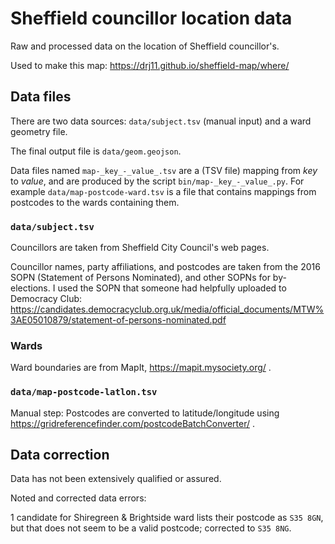# Sheffield councillor location data

Raw and processed data on the location of Sheffield councillor's.

Used to make this map: https://drj11.github.io/sheffield-map/where/

## Data files

There are two data sources:
`data/subject.tsv` (manual input) and a ward geometry file.

The final output file is `data/geom.geojson`.

Data files named `map-_key_-_value_.tsv` are a (TSV file)
mapping from _key_ to _value_,
and are produced by the script `bin/map-_key_-_value_.py`.
For example `data/map-postcode-ward.tsv` is a file that
contains mappings from postcodes to the wards containing them.

### `data/subject.tsv`

Councillors are taken from Sheffield City Council's web pages.

Councillor names, party affiliations, and postcodes
are taken from the
2016 SOPN (Statement of Persons Nominated),
and other SOPNs for by-elections.
I used the SOPN that someone had helpfully uploaded to Democracy Club:
https://candidates.democracyclub.org.uk/media/official_documents/MTW%3AE05010879/statement-of-persons-nominated.pdf

### Wards

Ward boundaries are from MapIt, https://mapit.mysociety.org/ .

### `data/map-postcode-latlon.tsv`

Manual step: Postcodes are converted to latitude/longitude using
https://gridreferencefinder.com/postcodeBatchConverter/ .

## Data correction

Data has not been extensively qualified or assured.

Noted and corrected data errors:

1 candidate for Shiregreen & Brightside ward
lists their postcode as `S35 8GN`,
but that does not seem to be a valid postcode;
corrected to `S35 8NG`.
